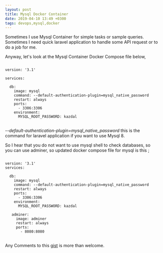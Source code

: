 ```yaml
---
layout: post
title: Mysql Docker Container
date: 2019-04-10 13:49 +0300
tags: devops,mysql,docker
---
```


Sometimes I use Mysql Container for simple tasks or sample queries. Sometimes I need quick laravel application to handle some API request or to do a job for me. 

Anyway, let's look at the Mysql Container Docker Compose file below,

<pre><code class="yaml">
version: '3.1'

services:

  db:
    image: mysql
    command: --default-authentication-plugin=mysql_native_password
    restart: always
    ports:  
      - 3306:3306
    environment:
      MYSQL_ROOT_PASSWORD: kazdal
</code>
</pre>


*--default-authentication-plugin=mysql_native_password* this is the command for laravel application if you want to use Mysql 8.

So I hear that you do not want to use mysql shell to check databases, so you can use adminer, so updated docker compose file for mysql is this ;

<pre><code class="yaml">
version: '3.1'
services:

  db:
    image: mysql
    command: --default-authentication-plugin=mysql_native_password
    restart: always
    ports:  
      - 3306:3306
    environment:
      MYSQL_ROOT_PASSWORD: kazdal

   adminer:
     image: adminer
     restart: always
     ports:
       - 8080:8080
</code>
</pre>

Any Comments to this [gist](https://gist.github.com/uurtech/327edbfb29058035a1c7f0daa8b60a57) is more than welcome.